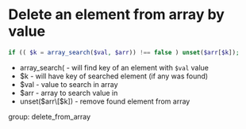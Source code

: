 # Delete an element from array by value

```php
if (( $k = array_search($val, $arr)) !== false ) unset($arr[$k]);
```

- array_search( - will find key of an element with `$val` value
- $k - will have key of searched element (if any was found)
- $val - value to search in array
- $arr - array to search value in
- unset($arr\[$k\]) - remove found element from array

group: delete_from_array
